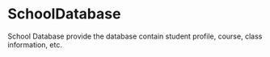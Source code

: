 # SchoolDatabase
School Database provide the database contain student profile, course, class information, etc.
